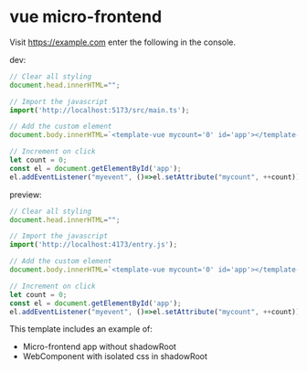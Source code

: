 # vue micro-frontend
Visit https://example.com enter the following in the console.

dev:
```javascript
// Clear all styling
document.head.innerHTML="";

// Import the javascript
import('http://localhost:5173/src/main.ts');

// Add the custom element
document.body.innerHTML=`<template-vue mycount='0' id='app'></template-vue>`;

// Increment on click
let count = 0;
const el = document.getElementById('app');
el.addEventListener("myevent", ()=>el.setAttribute("mycount", ++count));
```

preview:
```javascript
// Clear all styling
document.head.innerHTML="";

// Import the javascript
import('http://localhost:4173/entry.js');

// Add the custom element
document.body.innerHTML=`<template-vue mycount='0' id='app'></template-vue>`;

// Increment on click
let count = 0;
const el = document.getElementById('app');
el.addEventListener("myevent", ()=>el.setAttribute("mycount", ++count));
```

This template includes an example of:
- Micro-frontend app without shadowRoot
- WebComponent with isolated css in shadowRoot